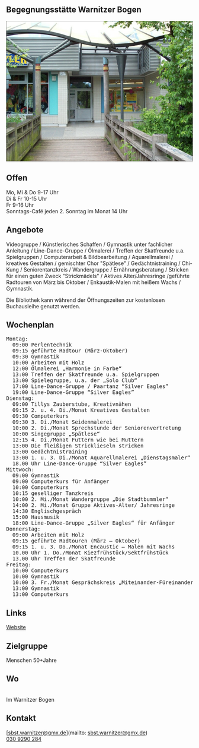 ## Begegnungsstätte Warnitzer Bogen
<img id="topmedia" src="images/Warnitzer.jpg" />

## Offen
Mo, Mi & Do 9-17 Uhr<br>
Di & Fr 10-15 Uhr<br>
Fr 9-16 Uhr<br>
Sonntags-Café jeden 2. Sonntag im Monat 14 Uhr

## Angebote
Videogruppe / Künstlerisches Schaffen / Gymnastik unter fachlicher Anleitung / Line-Dance-Gruppe / Ölmalerei / Treffen der Skatfreunde u.a. Spielgruppen / Computerarbeit & Bildbearbeitung / Aquarellmalerei / kreatives Gestalten / gemischter Chor "Spätlese" / Gedächtnistraining / Chi-Kung / Seniorentanzkreis / Wandergruppe / Ernährungsberatung / Stricken für einen guten Zweck "Strickmädels" / Aktives Alter/Jahresringe /geführte Radtouren von März bis Oktober / Enkaustik-Malen mit heißem Wachs / Gymnastik. <br>

Die Bibliothek kann während der Öffnungszeiten zur kostenlosen Buchausleihe genutzt werden. <br>

## Wochenplan
<pre id="weeklyschedule">
Montag:
  09:00 Perlentechnik
  09:15 geführte Radtour (März-Oktober) 
  09:30 Gymnastik 
  10:00 Arbeiten mit Holz 
  12:00 Ölmalerei „Harmonie in Farbe“ 
  13:00 Treffen der Skatfreunde u.a. Spielgruppen
  13:00 Spielegruppe, u.a. der „Solo Club“
  17:00 Line-Dance-Gruppe / Paartanz “Silver Eagles”
  19:00 Line-Dance-Gruppe “Silver Eagles”
Dienstag:
  09:00 Tillys Zauberstube, Kreativnähen 
  09:15 2. u. 4. Di./Monat Kreatives Gestalten 
  09:30 Computerkurs 
  09:30 3. Di./Monat Seidenmalerei
  10:00 2. Di./Monat Sprechstunde der Seniorenvertretung 
  10:00 Singegruppe „Spätlese“ 
  12:15 4. Di./Monat Futtern wie bei Muttern
  13:00 Die fleißigen Stricklieseln stricken 
  13:00 Gedächtnistraining 
  13:00 1. u. 3. Di./Monat Aquarellmalerei „Dienstagsmaler“
  18.00 Uhr Line-Dance-Gruppe “Silver Eagles”
Mittwoch:
  09:00 Gymnastik 
  09:00 Computerkurs für Anfänger 
  10:00 Computerkurs 
  10:15 geselliger Tanzkreis 
  10:00 2. Mi./Monat Wandergruppe „Die Stadtbummler“ 
  14:00 2. Mi./Monat Gruppe Aktives-Alter/ Jahresringe
  14:30 Englischgespräch
  15:00 Hausmusik
  18:00 Line-Dance-Gruppe „Silver Eagles“ für Anfänger
Donnerstag:
  09:00 Arbeiten mit Holz 
  09:15 geführte Radtouren (März – Oktober) 
  09:15 1. u. 3. Do./Monat Encaustic – Malen mit Wachs
  10.00 Uhr 1. Do./Monat Kiezfrühstück/Sektfrühstück
  13.00 Uhr Treffen der Skatfreunde
Freitag:
  10:00 Computerkurs 
  10:00 Gymnastik 
  10:00 3. Fr./Monat Gesprächskreis „Miteinander-Füreinander"
  13:00 Gymnastik
  13:00 Computerkurs 
</pre>

## Links
<a target="_blank" href="https://www.vav-hhausen.de/SBS-Warnitzer-Bogen/sbst-warnitzer-start.html">Website</a>

## Zielgruppe
Menschen 50+Jahre

## Wo
<div id="gmap"></div>
<script>window.onload = showMap(' Warnitzer Str. 8, 13057 Berlin`, 0, 'gmap_mini')</script><br>
Im Warnitzer Bogen

## Kontakt
[sbst.warnitzer@gmx.de](mailto: sbst.warnitzer@gmx.de)<br>
<a href="tel:++49 309290284 "> 030 9290 284</a>


